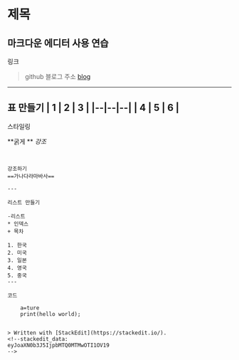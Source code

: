 # 제목

마크다운 에디터 사용 연습
---
링크 
> github 블로그 주소 [blog](https://himmelwants.github.io/)
---
표 만들기
| 1 | 2 | 3 |
|--|--|--|
| 4 | 5 | 6 |
---
스타일링

**굵게 **
*강조*
~~~~


강조하기
==가나다라마바사==

---

리스트 만들기

-리스트
* 인덱스
+ 목차

1. 한국
2. 미국
3. 일본
4. 영국
5. 중국
---

코드 

    a=ture
    print(hello world);


> Written with [StackEdit](https://stackedit.io/).
<!--stackedit_data:
eyJoaXN0b3J5IjpbMTQ0MTMwOTI1OV19
-->